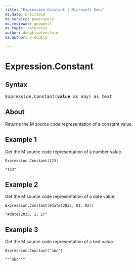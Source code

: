 ```yaml
---
title: "Expression.Constant | Microsoft Docs"
ms.date: 8/21/2019
ms.service: powerquery
ms.reviewer: gepopell
ms.topic: reference
author: dougklopfenstein
ms.author: v-douklo

---
```

# Expression.Constant


## Syntax

<pre>
Expression.Constant(<b>value</b> as any) as text  
</pre>
  
## About  
Returns the M source code representation of a constant value.

## Example 1
Get the M source code representation of a number value.

```powerquery-m
Expression.Constant(123)
```

`"123"`

## Example 2
Get the M source code representation of a date value.

```powerquery-m
Expression.Constant(#date(2035, 01, 02))
```

`"#date(2035, 1, 2)"`

## Example 3
Get the M source code representation of a text value.

```powerquery-m
Expression.Constant("abc")
```

`"""abc"""`